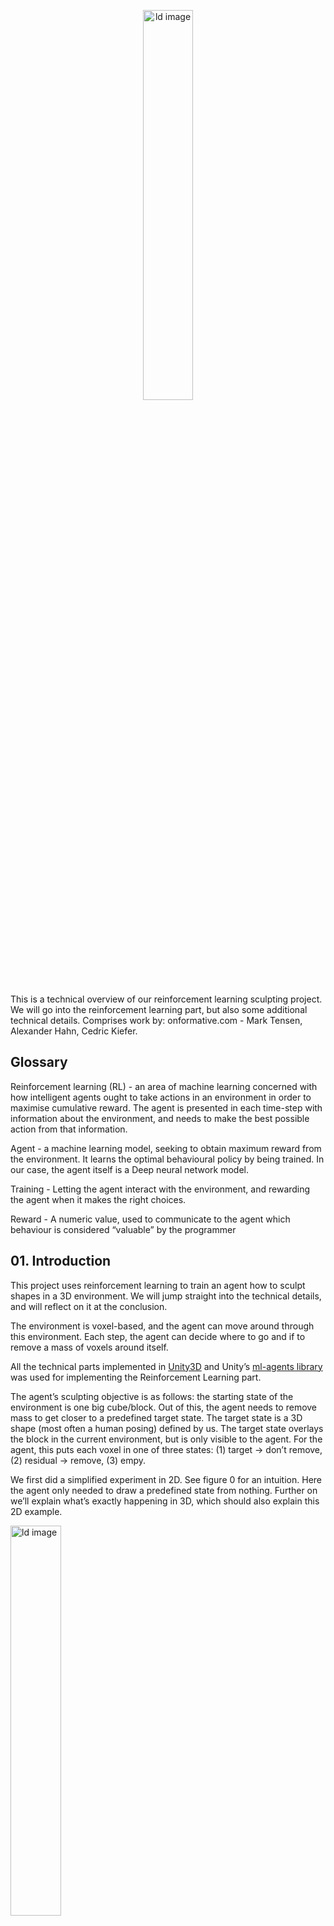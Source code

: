 <p align="center">
<img width= "40%" src="/images/blogHeaders/rl_header.gif" alt="ld image">
</p>

This is a technical overview of our reinforcement learning sculpting project. We will go into the reinforcement learning part, but also some additional technical details. Comprises work by: onformative.com - Mark Tensen, Alexander Hahn, Cedric Kiefer.

## Glossary

Reinforcement learning (RL) - an area of machine learning concerned with how intelligent agents ought to take actions in an environment in order to maximise cumulative reward. The agent is presented in each time-step with information about the environment, and needs to make the best possible action from that information.

Agent - a machine learning model, seeking to obtain maximum reward from the environment. It learns the optimal behavioural policy by being trained. In our case, the agent itself is a Deep neural network model.

Training - Letting the agent interact with the environment, and rewarding the agent when it makes the right choices.

Reward - A numeric value, used to communicate to the agent which behaviour is considered “valuable” by the programmer

## 01. Introduction 

This project uses reinforcement learning to train an agent how to sculpt shapes in a 3D environment. We will jump straight into the technical details, and will reflect on it at the conclusion.

The environment is voxel-based, and the agent can move around through this environment. Each step, the agent can decide where to go and if to remove a mass of voxels around itself.

All the technical parts implemented in [Unity3D](https://unity.com/) and Unity’s [ml-agents library](https://github.com/Unity-Technologies/ml-agents) was used for implementing the Reinforcement Learning part.

The agent’s sculpting objective is as follows: the starting state of the environment is one big cube/block. Out of this, the agent needs to remove mass to get closer to a predefined target state. The target state is a 3D shape (most often a human posing) defined by us. The target state overlays the block in the current environment, but is only visible to the agent. For the agent, this puts each voxel in one of three states: (1) target → don’t remove, (2) residual → remove, (3) empy. 

  

We first did a simplified experiment in 2D. See figure 0 for an intuition. Here the agent only needed to draw a predefined state from nothing. Further on we’ll explain what’s exactly happening in 3D, which should also explain this 2D example.

<img width= "40%" src="https://lh5.googleusercontent.com/1g3wDe8oBf5U7NLzrqV9L-IO3hPenTn0Vsj55Jj9IPLpqBFtianx3HnV257pjW5L5XeRogeFwpPA1KIWX9sJmMblOXLPmsJCB6y2INlvRGysmMjNOaVhAITGB9n7jzfQpZOtPHC2sO5SIqZWihKB8XBIUDMCg_VcNvLZpyPm0lUaMA9IDf4Grl124nla1g" alt="ld image">

Figure 0. A first RL experiment in 2D. top-left: predefined state the agent needs to draw. top-right: current state, bottom-left: the residual pixels (target - current), bottom-right: the agent’s view, having only partial observability of the environment. 

## 02. The Agent

### Reward function

The agent’s objective is to remove as many residual voxels in as few steps as possible, whilst leaving the target voxels intact. Per time-step, we can define the number of residual voxels removed as vres, and number of target voxels removed as vtarget. This gives us the following reward function: 

  

Rt = (vres - vtarget) -

  

Rt is the reward for the current step. is a constant > 1, to penalise vtarget more than vres is rewarded. is important because without it, the agent tends to ‘eating-away’ too many target details when sculpting. That is because its tools can often remove thousands of voxels at once, thereby not caring about collateral target voxel damage. is a constant number around 0.0001, to encourage the agent to work in as few steps as possible. is a small number around 0.001, which simply scales the reward signal down.

  

A slight addition to this reward function is that the agent initially tended to go into the initial block like how a caterpillar would enter an apple. For a more visually interesting process we wanted the agent to work on the outsides of the cube. We incentivized the agent to do this by giving higher reward for voxels further away from the cube’s centre. Therefore the outer 5% of residual voxels vres-bonus get a higher reward, scaled by a constant (typically around 1.5):

  

Rt = (vres+vres-bonus - vtarget) -

  

Additionally, in some sculpting explorations the agent got multiple tool sizes. Larger tool sizes are riskier since the agent has a higher chance of accidentally removing the higher penalised target voxels. When unmanaged, the agent tends to converge to use only its smaller tools. To encourage a more balanced tool-usage early on, the agent gets an extra reward bonus for using the bigger tool sizes.

  

### Observations

Because of the size of the environment (164*164*164 = over 2M voxels), the agent has to have senses that reduce the information of the environment into an intuitive and workable amount. To get such a representation, we engineered three different observation types:

  

#### a) Visual

<img width= "40%" src="https://lh3.googleusercontent.com/nnNuRtcgfj_r0TOnu6X__dcpXcVzz7YpFoWE07ADlxnmbb7HP119n79-ufZILWP73fkVuqjlLl2qo5L88UCdKXB681MBGXh3RD9bSyPCZhAdlx8BmYQ6hcIGPMcxA3HcYn6fnuAXPAvnkCaz5oGpMXw-q1GBOuej395opAtbh1Zl6O1_qwxoWsosGOMIXw" alt="ld image">

Figure 1. The agent’s visual sensors: four slices of the 3d env centred on the agent (red)


Each step starts with a “visual” observation; A number of differently oriented 2D slices of a fixed size, centred around the agent (figure 1). The slices had a width of ~23 pixels. In the figure you see 3 slices to keep it simple, but we’ve found that including diagonal planes increases the performance. Each pixel gets 5 channels that are either off (0) or on (1), corresponding to the voxel’s state (figure 2). These are mapped to RGB to visualise and debug the sensor:

1.  Red: removable: filled-but-should-be-empty 
    
2.  Bright-red: Red voxel on the edge. 
    
3.  Green: target: filled-and-should-stay-filled
    
4.  Blue: Empty: already removed mass
    
5.  Black: Out-of-bounds

<img width= "40%" src="https://lh5.googleusercontent.com/NtXO2s9bcB46Wae_a6Rzkezhsj7wfbiv0yuyzdd3f2hHCQeqls7_5Lh4qnR6JxulhY2_hYjdwMRl1ds63zMmU6i_OhZsM3K5IQf5jn9qZJDaGg39TREpQ3lO3pUOdSU72KsVpKiAagcqLEmkeauAakGm5gcsdcm8pOH6VWynzX3WuGmfZKGu99z4qqvsVQ" alt="ld image">

Figure 2. Simplified example of one visual slice in RGB. Green represent target voxels, red residual voxels, blue, empty voxels, and black is out of bounds.

  

Additionally, like the [human retina](https://en.wikipedia.org/wiki/Fovea_centralis), the pixels centred around the agent have higher resolution than the ones in the periphery. This is done by pooling the periphery pixels, and leaving a 1-to1 mapping in the centre. This was primarily to increase the coverage of the visual sensor, and keep the computational cost low.

Whether a voxel falls in the range of its tools is also encoded. For three tools, this results in three extra channels on top of the existing 5. In figure 3 you can see the RGB sensor with three levels of brightness representing the three tool sizes.

<img width= "40%" src="https://lh6.googleusercontent.com/SBY8lJCxu__LV4Jkt2gY6ks9VzCYkf1s9YzRy2WB3v_yRPR3Jr8H5YkQ80sYlVlgYvIRvbcHEhqDQOT0ngzZ_GYb5UQGVet3zsHSMaaGOt67OYIScGNb64zTHvsvWqEGGQ0GXVTagiC2Z-Px9KJhfMXJStheIJeeQv66yEdPK3MCct0QU4curzmnUtQDsA" alt="ld image">

Figure 3. Example of one visual slice in RGB, including three toolsizes of a sphere-shaped tool


#### b) Long distance voxel distribution

<img width= "40%" src="https://lh6.googleusercontent.com/iKdhAr3nrsfUmhpVHFu0XIUqOj5qSqNEkuLDvbs6WylfaK1wkwHj8bEkxzWyI-_ojLAvr6S_aJ7klA8kSIucJDaiIlqU077Yy_fxNSamP0NMFfxdgRxQRL_zOsYRrD0QTWBb9hMRjppCXvuzlWuIh7C6Kpn1F71Mp7CeT6y3QjPw63ldrRggy3l57jLxyw" alt="ld image">
<img width= "40%" src="https://lh3.googleusercontent.com/WWnmOeeb5Komes8cuF2SYRTIkhBdfzyVeg0NQ5pK6ur3eKTl5B1g0-EIjO5oOlGcOM79_zJoy6bWW7nRHUpTTE1WWCJFIQXM1P8xsn96qFJvu4R1qu8Bc07g-3k6H0PAuEDUcQUwWlyLqkhjVg5PXtIOfCRF5iwPZFyjhnpuH4MoLkT6oTXBXWuxNgn04w" alt="ld image">

Figure 4. Left: The agent’s long-distance sensors: Six pyramid-shapes centred around the agent that each aggregate the ratio of one voxel type compared to the grand total of those voxels. Right: The long distance sensors combined with visual sensors 


When only using visual sensors, the agent tends to get stuck optimising low-yield areas of the environment, while it can make greater impact at other areas which it doesn’t know about. To get an intuition about where high-reward areas are in the environment we implemented the long-distance sensor. This sensor consists of 6 pyramidal-shaped volumes emerging from the agent into dix directions (Figure 4). Each shape takes the count of each voxel kind (residual voxels and target voxels), and divides each by the total voxel count of that type. For the agent, this shows how voxels around it are distributed, thus where it should move to make the biggest impact. An example for residual voxels is: [0.02, 0.08, 0.2, 0, 0.7, 0].

#### c) Vector sensor

How close the agent is to completion, and the agent’s last actions is also modelled for the last n steps. n was generally kept at 16, which was a good tradeoff between information and computational cost: 

-   Percent completed: one-hot encoding of 5 discrete stages from 0-20% to 80-100%
-   Previous tool-action: one-hot encoding
-   Previous move-action: one-hot encoding 

Because there is a timing aspect involved, we experimented as well with setting n to 1 and giving the agent memory, by implementing an LSTM cell. We found however that training the agent took much longer and did not give a better result. 

### Agent actions

Each step, the agent must choose three actions:

-   Move: The agent can freely move in 6 directions, but can neither penetrate mass or the environment’s edge. The agent may also choose not to move. 
-   Step-size: The magnitude of a move: [1, 2, 4, 8] voxels.    
-   Tool-action: [no-action, small-tool, medium-tool, large-tool]. 

### Agent architecture

The agent models the mapping between sensor input and actions with a deep neural network. Its network architecture can be seen in figure 5. The visual inputs are each put through small convolutional networks to extract important features. The outputs of those are concatenated with another, and flattened before being put through a dense layer. The vector inputs are concatenated with the dense layer’s output. That output is put through a final dense layer that maps to the agent’s output: four one-hot vectors representing the movement direction, step-size, tool action, and how to orient the tool.


<img width= "40%" src="https://lh6.googleusercontent.com/v_LQuiBvwrh--vyjdHkpi8EL11WhGCShZJ0TYc6D760S4jvfkK2Nmw4ANpgFDgfFRR5Z8NfwOmAmk_9Ktt_Wn51icBS93skLyl-QUIhJB4PqpUQFtXN4VEyVwuCrX3rbq51CIy27baW7rye1FPWViiUFIIVTgsr6akW6pjTEvPOuLFlSxjVwD90dVgGiWw" alt="ld image">


Figure 5. The agent’s model architecture. The model maps the visual and vector input to three output vectors.

### Training

All in all, with the senses we have engineered for the agent, and the reward function, the agent must find a policy to get the highest reward possible. It faces a set of decisions and tradeoffs it must learn:

-   In which direction to move?
	-   How big of a move?
	-   Where has it already been?
	-   Where can it make the most difference in the long-run?
-   Remove mass or not
	-   If removing mass, how? 
	-   Which tool size?
	-   Which tool orientation?    

To learn the optimal balance, the agent was trained using deep reinforcement learning. Specifically, we used a [PPO](https://openai.com/blog/openai-baselines-ppo/) implementation with Unity’s ml-agents library. ML-agents provides a neat Reinforcement Learning API with many state of the art RL implementations that we could easily use, such as action-masking and curriculum learning.

#### Training environments

During training, the agent was exposed to random samples of the following set of environments that it must sculpt within n steps.

-   Random complex: A random complex target shape consisting of many different primitives randomly combined.
    
-   Orientation: A simple square of residual pixels respawning to a different location as soon as it is cleared. This was useful for training the long-distance sensors. Without this specific training, the agent does not learn to use those sensors well.
    
-   Orientation-obstacle: The same as the former orientation environment, but with a target plane between the agent and the residual square that it must navigate across (figure 6, right).
    
-   Motorblock: custom shapes that are specifically designed with custom-sized edges that fit only specific tool sizes (figure 6, left). The idea was that it explicitly trained the agent to dynamically adapt its toolshape to the environment’s requirements. We found that by including these, the agent is more likely to dynamically switch tool sizes when e.g. working on finer details.
    
-   Validation: Actual artistic target shapes used for validation during training. On these, the agent’s performance is summarised during training to track performance.
    

  
<img width= "40%" src="https://lh5.googleusercontent.com/r3U9sBfyIM8wrOO9LmrVE4N1aDYzSnmyVqQl4fqkzeYpJy0qudQccN0KfrxlxZ0nIJBaZXF783P8AlnSs5Td-lkdeSbOSIu2I5Ye3INJRC0tFKpldiOGQ8N8RbeDUHgQEKduvWDRDskFaEkNLCKWxAlY159oMyEe5clcKhWFz6px2VzcjICkpbqqY_kwKQ" alt="ld image">  
<img width= "40%" src="https://lh4.googleusercontent.com/-7BoXbamiLHKZ48dXu7eeMb-OteHuuJ8NN6cI7laUI9M92Y17Fn8fRihOVlS0JRTRaEGNwN-EW2mEFfct05sg0PDHbDHYr610235WTQFHfcuij5_CjRC_fz_wePWr6hWjTQW1E8VVEO1XehL0mGHDH9qC_eMaYfZu8RvC1LmBZcrqbqK9I4RIfuuss9ShQ" alt="ld image">

Figure 6. Left: Motorblock environment, with fine grooves for the small tool on the outside, bigger cavities on the top, and the inside is also accessible via small entrances. Right: Orientation-obstacle environment. Note the visual-sensor debug view on the left, with the plane in green. That is a target shape which the agent needs to move around to get to the residual blocks.


#### Monitoring training

Besides tracking the cumulative reward during training, which signals if the agent learns to get more reward over time, we added some custom tensorboard summaries to track specific metrics of interest. Examples are percentage complete at the end of each episode, or the relative amounts of different tool-sizes used. See figure 7 for some examples. Many research iterations were spent on modifying the environment or agent and tracking these graphs to see if the design choices increased the agent’s performance, or whether tool usage was balanced enough.

<img width= "40%" src="https://lh5.googleusercontent.com/UXisUyxMauT0KX24JC4xPqTkuxrV-dldXE1vrZDw07xu3jVNZF3gAhN1pmlHUSnjTzc2U0ksUf7mldAfa0BuB3wzCFDzMCekQjbVgXaqSPPUJYqkKLcg2O-Dt8EN6TC3grBhALg8J6sLkquHYGb_kTCaHZVcAGOCWvtLAOsm8wa8NTftrc1ZKMaQcKVRcw" alt="ld image">  
<img width= "40%" src="https://lh5.googleusercontent.com/kHJQv6yoHlA57VLV6k52q28H0VSwFI8vlgqzp_dFA6QyhUjNFeMg1HrxYzt0-ADLnOMynLW07NPz7EDYivWAfMh8mvfJbp7-G3Hwx-W2HxWWgvDKvQZYJ9NoWh6IQT9i89Z6nMbql65vxO23SoSynGj0Nn_cPs6MT-Udzf3_s6dBJ5PgBkZOMyhOFIzezQ" alt="ld image">
<img width= "40%" src="https://lh3.googleusercontent.com/kKe4m9x1CvIwftL068wa-h-InT8nmNa9cW2OcwV2sTNlau3yK4e_RLVJNxoybLjEVxvkuUwFYNh5WT4z4snQO-RgRA8juGDIg1uoYhtLbgoH3sLrFRPHlU4BIdmVuceow3GbigzpGbCgyZkUfwWwCuSPY0-PhOuQZFz9tyybZ6e1rCYFQy2nLiYXfr4Wiw" alt="ld image">

Figure 7. Example graphs of tracking training progress. Number of training steps is on the y-axis, and the y-axis is the metric value  

### Tools

The training and design of the agent/environment happened in Unity, and Unity’s reinforcement-learning library ml-agents was used for the RL implementations. Earlier we mentioned the environment was a voxel-based environment. That is true for counting the number of voxels removed, and keeping track of the state, but we used signed distance functions and raymarching to render the environment, apply actions, import target shapes, and generate the complex shapes during training. Our custom SDF API was faster than instancing voxels every step, and it looks smoother as well. In the end we could let the agent sculpt in real time, with an acceptable FPS. See figure 8 for how the smooth SDF render compares to the voxels.


<img width= "90%" src="https://lh4.googleusercontent.com/kLR4GOD7x5mw-E2paJTF5Dk7p9IxeBWj0kd80NNU31Z1uhuRWDQLS9b7ZKRqgLE-o6JJq1e5P8J-G9l6eN7Hw6Xkj2kEXfc3IHGwY_ZUoKGPM2bq6bDydTmjVt9esb73_G0r-cbwfPoFex0J0FW6eke-puZ_xldiBPDSCN3VnIJWqf0lJ1fUpwPydewBjw" alt="ld image">  
<img width= "90%" src="https://lh6.googleusercontent.com/r1nRccNv5ykTAyvePkPXVc45aOYR_5_DKZFeD2m5TuyLw7-Z_GvSveJDLwC-uFGyzAlDnJVsgPcXAXflsLQ_r6mGzfu-Wu68AvOb-vcyy4_dOZA6s7YvO2Kknd3GbCTf12SNSCvJQys0-V2qRQkcWakyRYf-HRT9mmaLeeJZBL-GbLMtd0pKWmiH0rhuGA" alt="ld image">  

Figure 8. Unity interface example of purely voxels (left), and SDF (right). Each example has two viewing angles of the sculpting.

When an agent is trained, we visually assessed its performance by letting the agent sculpt a target shape of our picking in Unity in inference mode. The interface for that is Unity’s gameview, with 2 cameras (figure 9).
  
<img width= "90%" src="https://lh6.googleusercontent.com/yPmXayQK-SwvmS9nqM-1ZjIIOokoa_hjWEhgl9-T94HXKeSkV57iZtShHsCri-quVeIMBMTgeK6mv8zNZ_jJe80OWPP2znoaVaa5hie4JOaNSoHNLhvqyoKJ9NHptbv6DNEiKO6nxfarEZiQdHmCuQsKEbKsw-rnk2IkGAJId8MMgspS7D3evJxGZMF65A" alt="ld image">  
<img width= "90%" src="https://lh6.googleusercontent.com/oDDriuKKhN8U7q3pQiZ6qYPKunAeZ5uXvLdloDomoVRqJmAVyW-JFLDCUne418C6hRb6s2O5RXDYVocaMnfO-gjQOSUMYQIWHIB7HmScEDwj_f_S65rJb85-_IEYj4bk59Q6EbNUC6xhwRSncIi431XNy1zST2NX0APTq2ovUAcgAXmES7DEm-nf3P7IYw" alt="ld image">  
<img width= "90%" src="https://lh4.googleusercontent.com/tR7PF_8PWmbYG7WyomYpbQ0j8CJyyKQav_veb-tj2eU_MOSpNi1i3eCxeGOKpOrC16Fnwlje6d_PeONmdRUV2TjuD7WfSFmH9hBB0n3FAZyHCscyxcktZODSIPoXG9zretEeNuOwflG-hFUibPV1YpD_gJibbbjNx8ESrZY9GhVCUfa1rBiDf3otWz3Yow" alt="ld image">  

Figure 9. Unity’s game view during the agent’s sculpting. Also note the different metrics on the right, including the action count and reward per tool, percentage target voxels deleted, and the red and green bars represent reward (green) / penalty(red) at the current step.

Log files for Houdini and generative music

For higher quality output in terms of visual effects, and more artistic freedom for designers with regards to materials / lighting / physics, we replicated the agent’s behaviour in [Houdini](https://www.sidefx.com/). This replication was done by storing all of the agent’s actions to a JSON file (figure 10), and reading that into Houdini. 

<img width= "90%" src="https://lh4.googleusercontent.com/bCoF0vrPiGH5ws_Wa7NjznKlgFFNk6DiTmZtpdD-7el9WRsh0WTd0kUVjgnJkICH5xQUSNH843PidCCJPSH1NGwgqG0cuHl-9eZ6CDDJKUE0-xOwlWxmCKHEqq-G-HS3fE4Nnl40e_syqYMHXH4XfGF7EmZ1AH1ZMVI2wD-hTvPlBBl55kOfzJSicSResw" alt="ld image">  

Figure 10. Example of a JSON file with all the data for replicating a sculpting session in Houdini and Ableton. AgentPath / actionDirection contains the entire sequence of all movement actions of an episode.

Also for generating data-driven sound to accompany the renders, we used the same JSON file to transform the agent’s behaviour and reward signals into MIDI notes. Python was used for this transform. The MIDI signals and velocities were then mapped in [Ableton](https://www.ableton.com/) to generate sound: Different tools drove different instruments, and reward was mapped to filter frequencies and loudness in the composition. All in all the music was meant to give a bit of a feeling for how it could be in the agent’s brain.

## Conclusion

All in all, this document presented a technical approach to explore sculpting using artificial intelligence. Instead of going for a generative modelling approach, using e.g. GANs, which interpolate existing 3D shapes, we explored the possibilities of Reinforcement Learning. This method highlights the process of craftsmanship by a sculptor, showing step-by-step how an intelligent agent would balance trade-offs given the rules of the game: environment, its senses and the reward function.

The human aspect is quite clear in this: We chose the rules, and what the output should approximately be. But in the end it was the interplay between our human choices and agent’s capabilities to find solutions and occasionally surprise us, which made this work interesting to us. To facilitate a degree of freedom and room for errors for the agent, we tried to gently push it into a desired behaviour, instead of imposing hard constraints. This is exemplified by the bonus for using tools more efficiently or staying on the outsides, using blunt tools, and sculpting for only a limited amount of steps. Because the reward function plays such an important role in this, we found it valuable to integrate the reward signal within the final animations and music.

To conclude, we hope that this approach can inspire others to explore the interesting world of reinforcement learning for arts. Or to think about how we can train models 

## References

-   Unity3D
-   Ml-agents
-   Houdini
-   Ableton
-   For an extra efficient visual sensors implementation: [Open-source Grid Sensor by MBaske](https://www.google.com/search?client=firefox-b-d&q=grid+sensor+2.0) 
-   Transforming mesh files into SDF with the [mesh-to-sdf](https://pypi.org/project/mesh-to-sdf/) python pip package     
-   Converting data to MIDI: Python’s [MIDO package](https://mido.readthedocs.io/en/latest/)

## Credits

[onformative.com](http://www.onformative.com) , 2020-2022  
Mark Tensen - Reinforcement Learning, Unity Implementation
Alexander Hahn - Designer
Cedric Kiefer - Creative Direction
Norman Wasmuth - Houdini-integration
Bernd Marbach - Designer